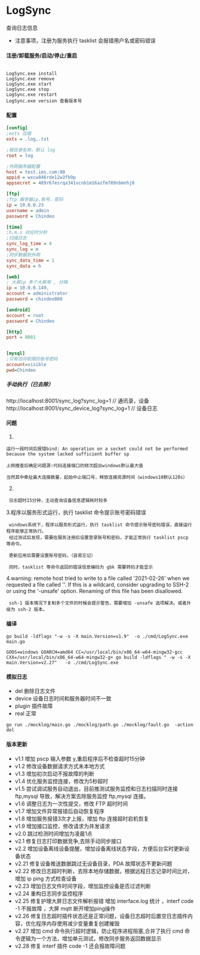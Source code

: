 # LogSync

查询日志信息
- 注意事项，注册为服务执行 tasklist 会报错用户名或密码错误
#### 注册/卸载服务/启动/停止/重启

```shell script

LogSync.exe install 
LogSync.exe remove 
LogSync.exe start
LogSync.exe stop
LogSync.exe restart
LogSync.exe version 查看版本号

```

#### 配置

```ini
[config]
;exts 后缀
exts = .log,.txt

;根目录名称，默认 log
root = log

;外网服务器配置
host = test.ims.com:80
appid = wxcw846rde12w3fb9p
appsecret = 489r67esrqa341vcnb1m16azfm789nbmnhj8

[ftp]
;ftp 服务器ip,账号，密码
ip = 10.0.0.23
username = admin
password = Chindeo

[time]
;h,m,s 对应时分秒
;扫描日志
sync_log_time = 4
sync_log = m
;同步数据到外网
sync_data_time = 1
sync_data = h

[web]
; 大屏ip 多个大屏用 , 分隔
ip = 10.0.0.149,
account = administrator
password = chindeo888

[android]
account = root
password = Chindeo

[http]
port = 8001


[mysql]
;只有访问权限的账号密码
account=visible
pwd=Chindeo
```

##### 手动执行（已去除）

http://localhost:8001/sync_log?sync_log=1 // 通讯录，设备
http://localhost:8001/sync_device_log?sync_log=1 // 设备日志

#### 问题

1.

```text
运行一段时间后报错bind: An operation on a socket could not be performed because the system lacked sufficient buffer sp

上网搜查后确定问题源:代码连接端口的频次超出windows默认最大值

当然其中牵扯最大连接数量，起始中止端口号，释放连接资源时间（windows10默认120s）
```

2.

```text
 日志超时15分钟，主动查询设备信息逻辑耗时较多
```

3.程序以服务形式运行，执行 tasklist 命令提示账号密码错误

```text
 windows系统下，程序以服务形式运行，执行 tasklist 命令提示账号密码错误，直接运行程序能够正常执行。
 经过测试后发现，需要在服务注冊后设置登录账号和密码，才能正常执行 tasklist pscp 等命令。

 更新应用后需要设置账号密码，（容易忘记）

 同时，tasklist 等命令返回的错误信息编码为 gbk 需要转码才能显示
```

4.warning: remote host tried to write to a file called '2021-02-26' when we requested a file called ''. If this is a wildcard, consider upgrading to SSH-2 or using the '-unsafe' option. Renaming of this file has been disallowed.
```text
 ssh-1 版本情况下复制多个文件的时候会提示警告，需要增加 -unsafe 选项解决。或者升级为 ssh-2 版本。
```

#### 编译

```shell script
go build -ldflags "-w -s -X main.Version=v1.9"  -o ./cmd/LogSync.exe main.go

GOOS=windows GOARCH=amd64 CC=/usr/local/bin/x86_64-w64-mingw32-gcc CXX=/usr/local/bin/x86_64-w64-mingw32-g+ go build -ldflags " -w -s -X main.Version=v2.27"   -o ./cmd/LogSync.exe
```

#### 模拟日志
- del  删除日志文件
- device 设备日志时间和服务器时间不一致
- plugin 插件故障
- real 正常

```shell script
go run ./mocklog/main.go ./mocklog/path.go ./mocklog/fault.go  -action del
```

#### 版本更新

- v1.1 增加 pscp 输入参数 y,重启程序后不检查超时15分钟
- v1.2 修改设备数据请求方式未本地方式
- v1.3 增加初次启动不报故障的判断
- v1.4 优化服务监控连接，修改为5秒超时
- v1.5 尝试调试服务自动退出，目前推测试服务监控和日志扫描同时连接 ftp,mysql 导致，解决方案去除服务监控 ftp,mysql 连接。
- v1.6 调整日志为一次性提交，修改 FTP 超时时间
- v1.7 增加文件异常报错后自动恢复程序
- v1.8 增加服务报错3次才上报，增加 ftp 连接超时宕机恢复
- v1.9 增加接口监控，修改请求为并发请求
- v2.0 跳过检测时间增加为凌晨1点
- v2.1 修复日志打印数据竞争,去除手动同步接口
- v2.2 增加设备离线设备提醒，增加设备离线状态字段，方便后台实时更新设备状态
- v2.21 修复设备推送数据跳过无设备目录，PDA 故障状态不更新问题
- v2.22 修改日志超时判断，去除本地存储数据，根据远程日志记录时间比对，增加 ip ping 方式检查设备
- v2.23 增加日志文件时间字段，增加监控设备是否过滤判断
- v2.24 重构日志同步监控程序
- v2.25 修复护理大屏日志文件解析报错 增加 interface.log 统计  ，interf code -1 不报故障 ，大屏 mqtt 断开增加ping操作
- v2.26 修复日志超时插件状态还是正常问题，设备日志超时后置空日志插件内容，优化程序内存使用减少变量重复创建摧毁
- v2.27 增加 cmd 命令执行超时逻辑，防止程序进程阻塞,合并了执行 cmd 命令逻辑为一个方法，增加单元测试，修改同步服务返回数据显示
- v2.28 修复 interf 插件 code -1 还会报故障问题

